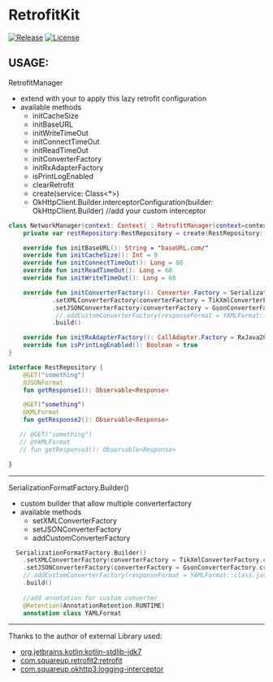 # RetrofitKit
[![Release](https://jitpack.io/v/jamesdeperio/PocketLib.svg)](https://jitpack.io/#jamesdeperio/RetrofitKit)
[![License](https://img.shields.io/badge/License%20-Apache%202-337ab7.svg)](https://www.apache.org/licenses/LICENSE-2.0)

## USAGE:
RetrofitManager
- extend with your to apply this lazy retrofit configuration
- available methods
    * initCacheSize
    * initBaseURL
    * initWriteTimeOut
    * initConnectTimeOut
    * initReadTimeOut
    * initConverterFactory
    * initRxAdapterFactory
    * isPrintLogEnabled
    * clearRetrofit
    * create(service: Class<*>)
    * OkHttpClient.Builder.interceptorConfiguration(builder: OkHttpClient.Builder) //add your custom interceptor
    
       
```kotlin
class NetworkManager(context: Context) : RetrofitManager(context=context) {
    private var restRepository:RestRepository = create(RestRepository::class.java) as RestRepository //provide your api locator

    override fun initBaseURL(): String = "baseURL.com/"
    override fun initCacheSize(): Int = 0
    override fun initConnectTimeOut(): Long = 60
    override fun initReadTimeOut(): Long = 60
    override fun initWriteTimeOut(): Long = 60

    override fun initConverterFactory(): Converter.Factory = SerializationFormatFactory.Builder()
            .setXMLConverterFactory(converterFactory = TikXmlConverterFactory.create(TikXml.Builder().exceptionOnUnreadXml(false).build()))
            .setJSONConverterFactory(converterFactory = GsonConverterFactory.create(GsonBuilder().setLenient().create()))
             //.addCustomConverterFactory(responseFormat = YAMLFormat::class.java, converterFactory = YAMLConverterFactory.create())
            .build()

    override fun initRxAdapterFactory(): CallAdapter.Factory = RxJava2CallAdapterFactory.create()
    override fun isPrintLogEnabled(): Boolean = true
}

interface RestRepository {
    @GET("something")
    @JSONFormat
    fun getResponse1(): Observable<Response>

    @GET("something")
    @XMLFormat
    fun getResponse2(): Observable<Response>

   // @GET("something")
   // @YAMLFormat
   // fun getResponse3(): Observable<Response>

}

```
___
SerializationFormatFactory.Builder()
- custom builder that allow multiple converterfactory
- available methods
    * setXMLConverterFactory
    * setJSONConverterFactory
    * addCustomConverterFactory
    
  
```kotlin
  SerializationFormatFactory.Builder()
    .setXMLConverterFactory(converterFactory = TikXmlConverterFactory.create(TikXml.Builder().exceptionOnUnreadXml(false).build()))
    .setJSONConverterFactory(converterFactory = GsonConverterFactory.create(GsonBuilder().setLenient().create()))
    //.addCustomConverterFactory(responseFormat = YAMLFormat::class.java, converterFactory = YAMLConverterFactory.create())
    .build()
    
    //add annotation for custom converter
    @Retention(AnnotationRetention.RUNTIME)
    annotation class YAMLFormat

```
___
Thanks to the author of external Library used:
* [org.jetbrains.kotlin:kotlin-stdlib-jdk7](https://github.com/JetBrains/kotlin/tree/master/libraries/stdlib)
* [com.squareup.retrofit2:retrofit](https://github.com/square/retrofit)
* [com.squareup.okhttp3:logging-interceptor](https://github.com/square/okhttp/tree/master/okhttp-logging-interceptor)
